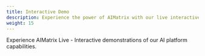 ```yaml
---
title: Interactive Demo
description: Experience the power of AIMatrix with our live interactive demonstration
weight: 15
---
```


Experience AIMatrix Live - Interactive demonstrations of our AI platform capabilities.